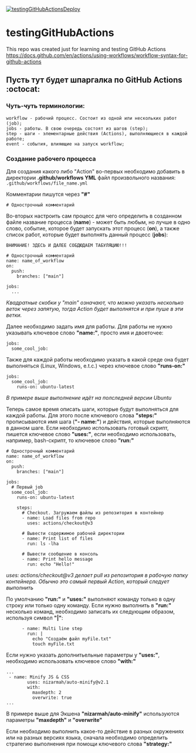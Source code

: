 [![testingGitHubActionsDeploy](https://github.com/IDontCareMe/testingGitHubActions/actions/workflows/deploy.yml/badge.svg?branch=main&event=push)](https://github.com/IDontCareMe/testingGitHubActions/actions/workflows/deploy.yml)

# testingGitHubActions
This repo was created just for learning and testing GitHub Actions  
https://docs.github.com/en/actions/using-workflows/workflow-syntax-for-github-actions

## Пусть тут будет шпаргалка по GitHub Actions :octocat:
### Чуть-чуть терминологии:  
```
workflow - рабочий процесс. Состоит из одной или нескольких работ (job);  
jobs - работы. В свою очередь состоят из шагов (step);  
step - шаги - элементарные действия (Actions), выполняющиеся в каждой работе;  
event - события, влияющие на запуск workflow;  
```

### Создание рабочего процесса
Для создания какого либо "Action" во-первых необходимо добавить в директории **.github/workflows YML** файл произвольного названия:  
```.github/workflows/file_name.yml```

Комментарии пишутся через **"#"**
```
# Однострочный комментарий 
```

Во-вторых настроить сам процесс для чего определить в созданном файле название процесса (**name**) - может быть любым, но лучше в одно слово, событие, которое будет запускать этот процесс (**on**), а также список работ, которые будет выполнять данный процесс (**jobs**):  
```
ВНИМАНИЕ! ЗДЕСЬ И ДАЛЕЕ СОБДЮДАЕМ ТАБУЛЯЦИЮ!!!
```
```YML
# Однострочный комментарий 
name: name_of_workflow
on:
  push:
    branches: ["main"]
    
jobs:
  ...
```
*Квадратные скобки у "main" означают, что можно указать несколько веток через запятую, тогда Action будет выполнятся и при пуше в эти ветки.*

Далее необходимо задать имя для работы. Для работы не нужно указывать ключевое слово **"name:"**, просто имя и двоеточее:
```YML
jobs:
  some_cool_job:
```
Также для каждой работы необходимо указать в какой среде она будет выполняться (Linux, Windows, e.t.c.) через ключевое слово **"runs-on:"**
```YML
jobs:
  some_cool_job:
    runs-on: ubuntu-latest
```
*В примере выше выполнение идёт на полследней версии Ubuntu* 

Теперь самое время описать шаги, которые будут выполняться для каждой работы. Для этого после ключевого слова **"steps:"** прописываются имя шага (**"- name:"**) и действия, которые выполняются в данном шаге. Если необходимо использовать готовый скрипт, пишется ключевое слово **"uses:"**, если необходимо использовать, например, bash-скрипт, то ключевое слово **"run:"**
```YML
# Однострочный комментарий 
name: name_of_workflow
on:
  push:
    branches: ["main"]
    
jobs:
  # Первый job
  some_cool_job:
    runs-on: ubuntu-latest
    
    steps:
      # Checkout. Загружаем файлы из репозитория в контейнер
      - name: Load files from repo
        uses: actions/checkout@v3
      
      # Вывести содержимое рабочей директории
      - name: Print list of files
        run: ls -lha
      
      # Вывести сообщение в консоль
      - name: Print hello message
        run: echo "Hello!"
```
*uses: actions/checkout@v3 делает pull из репозитория в рабочую папку контейнера. Обычно это самый первый Action, который следует выполнить*

По умолчанию **"run:"** и **"uses:"** выполняют команду только в одну строку или только одну команду. Если нужно выполнить в **"run:"** несколько команд, необходимо записать их следующим образом, используя символ **"|"**:
```YML
      - name: Multi line step
        run: |
          echo "Создаём файл myFile.txt"
          touch myFile.txt
```

Если нужно указать дополнитьельные параметры у **"uses:"**, необходимо использовать ключевое слово **"with:"**
```YML
...
 - name: Minify JS & CSS
        uses: nizarmah/auto-minify@v2.1
        with:
          maxdepth: 2
          overwrite: true
...
```
В примере выше для Экшена **"nizarmah/auto-minify"** используются параметры **"maxdepth"** и **"overwrite"**

Если необходимо выполнить какое-то действие в разных окружениях или на разных версиях языка, сначала необходимо определить стратегию выполнения при помощи ключевого слова **"strategy:"**
